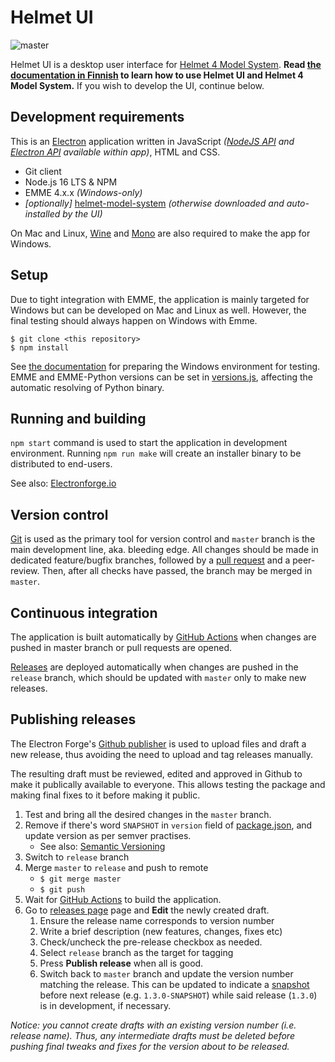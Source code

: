 # Helmet UI

![master](https://github.com/HSLdevcom/helmet-ui/actions/workflows/node.js.yml/badge.svg?branch=master)

Helmet UI is a desktop user interface for [Helmet 4 Model System](https://github.com/HSLdevcom/helmet-model-system). 
**Read [the documentation in Finnish](https://hsldevcom.github.io/helmet-ui/) to learn how to use Helmet UI and Helmet 4 Model System.**
 If you wish to develop the UI, continue below.

## Development requirements

This is an [Electron](https://electrojs.org) application written in JavaScript _([NodeJS API](https://nodejs.org/api/)
and [Electron API](https://www.electronjs.org/docs/api) available within app)_, HTML and CSS.

- Git client
- Node.js 16 LTS & NPM
- EMME 4.x.x _(Windows-only)_
- _[optionally]_ [helmet-model-system](https://github.com/HSLdevcom/helmet-model-system) _(otherwise downloaded and auto-installed by the UI)_

On Mac and Linux, [Wine](https://www.winehq.org/) and [Mono](https://www.mono-project.com/) are also required to make the app for Windows.

## Setup

Due to tight integration with EMME, the application is mainly targeted for Windows but can be developed on Mac and Linux as well.
However, the final testing should always happen on Windows with Emme.

```
$ git clone <this repository>
$ npm install
```

See [the documentation](https://hsldevcom.github.io/helmet-ui/) for preparing the Windows environment for testing.
EMME and EMME-Python versions can be set in [versions.js](src/versions.js), affecting the automatic resolving of Python binary.

## Running and building

`npm start` command is used to start the application in development environment. Running `npm run make` will create an installer binary to be distributed to end-users.

See also: [Electronforge.io](https://www.electronforge.io/)

## Version control

[Git](https://git-scm.com/) is used as the primary tool for version control and `master` branch is the main development line, aka. bleeding edge.
All changes should be made in dedicated feature/bugfix branches, followed by a [pull request](https://help.github.com/en/articles/creating-a-pull-request) and a peer-review.
Then, after all checks have passed, the branch may be merged in `master`.

## Continuous integration

The application is built automatically by [GitHub Actions](https://github.com/HSLdevcom/helmet-ui/actions)
when changes are pushed in master branch or pull requests are opened.

[Releases](https://github.com/HSLdevcom/helmet-ui/releases) are deployed automatically when changes are pushed in the `release` branch,
which should be updated with `master` only to make new releases.

## Publishing releases

The Electron Forge's [Github publisher](https://www.electronforge.io/config/publishers/github) is used to upload files and draft a new release,
thus avoiding the need to upload and tag releases manually.

The resulting draft must be reviewed, edited and approved in Github to make it publically available to everyone.
This allows testing the package and making final fixes to it before making it public.

1. Test and bring all the desired changes in the `master` branch.
1. Remove if there's word `SNAPSHOT` in `version` field of [package.json](./package.json), and update version as per semver practises.
    - See also: [Semantic Versioning](https://semver.org/)
1. Switch to `release` branch
1. Merge `master` to `release` and push to remote
    - `$ git merge master`
    - `$ git push`
1. Wait for [GitHub Actions](https://github.com/HSLdevcom/helmet-ui/actions) to build the application.
1. Go to [releases page](https://github.com/HSLdevcom/helmet-ui/releases) page and **Edit** the newly created draft.
    1. Ensure the release name corresponds to version number
    1. Write a brief description (new features, changes, fixes etc)
    1. Check/uncheck the pre-release checkbox as needed.
    1. Select `release` branch as the target for tagging
    1. Press **Publish release** when all is good.
    1. Switch back to `master` branch and update the version number matching the release. This can be updated to indicate a [snapshot](http://codethataint.com/blog/what-are-maven-snapshots/) before next release (e.g. `1.3.0-SNAPSHOT`) while said release (`1.3.0`) is in development, if necessary.

_Notice: you cannot create drafts with an existing version number (i.e. release name). Thus, any intermediate drafts must be deleted before pushing final tweaks and fixes for the version about to be released._
